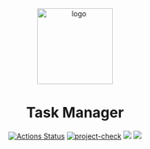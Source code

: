 <div align="center">

<img src="https://sun9-62.userapi.com/impg/3zMcQewrgogSBElLFe1NzNAUCujZTi12J1D5Ig/5fV2DF9yeLM.jpg?size=512x512&quality=96&sign=1b2e8ecb1a11312e1751ee9ff4064c99&type=album" alt="logo" width="150" height="auto" />
<h1>Task Manager</h1>

[![Actions Status](https://github.com/amahmetov1998/python-project-52/workflows/hexlet-check/badge.svg)](https://github.com/amahmetov1998/python-project-52/actions)
[![project-check](https://github.com/amahmetov1998/python-project-52/actions/workflows/main.yml/badge.svg)](https://github.com/amahmetov1998/python-project-52/actions/workflows/main.yml)
<a href="https://codeclimate.com/github/amahmetov1998/python-project-52/maintainability"><img src="https://api.codeclimate.com/v1/badges/803e8528452fb88da331/maintainability" /></a>
<a href="https://codeclimate.com/github/amahmetov1998/python-project-52/test_coverage"><img src="https://api.codeclimate.com/v1/badges/803e8528452fb88da331/test_coverage" /></a>
</div>